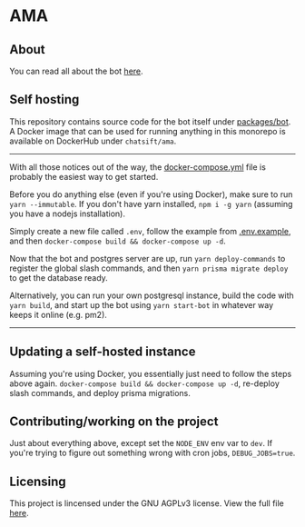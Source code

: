 # AMA

## About

You can read all about the bot [here](todo).

## Self hosting

This repository contains source code for the bot itself under [packages/bot](./packages/bot/).
A Docker image that can be used for running anything in this monorepo is available on DockerHub under `chatsift/ama`.

---

With all those notices out of the way, the [docker-compose.yml](./docker-compose.yml) file
is probably the easiest way to get started.

Before you do anything else (even if you're using Docker), make sure to run `yarn --immutable`.
If you don't have yarn installed, `npm i -g yarn` (assuming you have a nodejs installation).

Simply create a new file called `.env`, follow the example from [.env.example](./.env.example),
and then `docker-compose build && docker-compose up -d`.

Now that the bot and postgres server are up, run `yarn deploy-commands` to register
the global slash commands, and then `yarn prisma migrate deploy` to get the database ready.

Alternatively, you can run your own postgresql instance, build the code with `yarn build`,
and start up the bot using `yarn start-bot`
in whatever way keeps it online (e.g. pm2).

---

## Updating a self-hosted instance

Assuming you're using Docker, you essentially just need to follow the steps above again.
`docker-compose build && docker-compose up -d`, re-deploy slash commands, and deploy prisma
migrations.

## Contributing/working on the project

Just about everything above, except set the `NODE_ENV` env var to `dev`. If you're trying to
figure out something wrong with cron jobs, `DEBUG_JOBS=true`.

## Licensing

This project is lincensed under the GNU AGPLv3 license. View the full file [here](./LICENSE).
